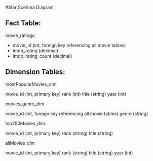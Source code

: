 #Star Scehma Diagram
## Fact Table: 

movie_ratings
* movie_id (int, foreign key referencing all movie tables)
* imdb_rating (decimal)
* imdb_rating_count (decimal)


## Dimension Tables:

mostPopularMovies_dim

movie_id (int, primary key)
rank (int)
title (string)
year (int)

movies_genre_dim

movie_id (int, foreign key referencing all movie tables)
genre (string)

top250Movies_dim

movie_id (int, primary key)
rank (string)
title (string)

allMovies_dim

movie_id (int, primary key)
rank (string)
title (string)
year (int)
